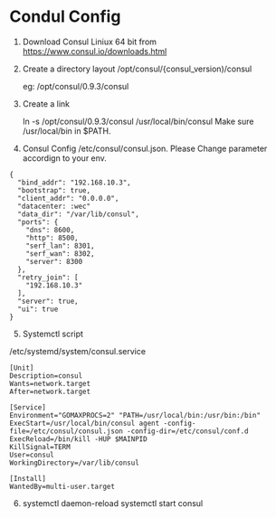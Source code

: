 # Condul Config

1. Download Consul Liniux 64 bit from https://www.consul.io/downloads.html
2. Create a directory layout 
    /opt/consul/{consul_version)/consul 
    
    eg: /opt/consul/0.9.3/consul 
3. Create a link 

   ln -s /opt/consul/0.9.3/consul  /usr/local/bin/consul 
   Make sure /usr/local/bin in $PATH.

4. Consul Config /etc/consul/consul.json.
   Please Change parameter accordign to your env.

```
{
  "bind_addr": "192.168.10.3",
  "bootstrap": true,
  "client_addr": "0.0.0.0",
  "datacenter: :wec"
  "data_dir": "/var/lib/consul",
  "ports": {
    "dns": 8600,
    "http": 8500,
    "serf_lan": 8301,
    "serf_wan": 8302,
    "server": 8300
  },
  "retry_join": [
    "192.168.10.3"
  ],
  "server": true,
  "ui": true
}
```

5. Systemctl script

 /etc/systemd/system/consul.service

```
[Unit]
Description=consul
Wants=network.target
After=network.target

[Service]
Environment="GOMAXPROCS=2" "PATH=/usr/local/bin:/usr/bin:/bin"
ExecStart=/usr/local/bin/consul agent -config-file=/etc/consul/consul.json -config-dir=/etc/consul/conf.d
ExecReload=/bin/kill -HUP $MAINPID
KillSignal=TERM
User=consul
WorkingDirectory=/var/lib/consul

[Install]
WantedBy=multi-user.target
```

6. systemctl daemon-reload
   systemctl start consul


